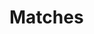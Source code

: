 # Matches

<script>

//   import  {setConfig} from "../core/config.js"
//   import {Editor} from "../view/editor.js";
//   var baseDir = lively.query(this, "lively-container").getDir()

//   debugger
//   setConfig({baseURL: baseDir + "/../"})
//   Editor.init()


  import { TrueDiff } from "../core/diff.js";
  import {languageFor} from "../core/languages.js"

  let editor1 = await (<lively-code-mirror style="display:inline-block; width: 400px; height: 200px; border: 1px solid gray"></lively-code-mirror>)
  let editor2 = await (<lively-code-mirror style="display:inline-block; width: 400px; height: 200px; border: 1px solid gray"></lively-code-mirror>)


  const language = languageFor("javascript")
  
  await language.ready()
  
  
  var vis = await (<sandblocks-tree-matches style="display: inline-block"></sandblocks-tree-matches>)

  // editor1.value =  `let a = 3 + 4`   
  editor1.value =  `class Test { 
  foo(i) { 
    if (i == 0) return "Foo!"
  } 
}`   
  editor2.value = `class Test { 
  foo(i) { 
    if (i == 0) return "Bar"
    else if (i == -1) return "Foo!"
  } 
}`

  editor1.value = `let a = 3`      
  editor2.value = `let a = 3;`      
  let operations = <ul style="display: inline-block; width:120px"></ul>

  editor1.editor.on("change", (() => update()).debounce(500));
  editor2.editor.on("change", (() => update()).debounce(500));


  function update() {
    var a = language.parse(editor1.value)
    let b = language.parse(editor2.value)
  
  
    const frozenA = a.internalClone()
    debugger
    const { root, diff } = new TrueDiff().applyEdits(a,b,true)
    
    vis.tree1 = frozenA;
    vis.tree2 = root;
    
    
    // lively.openInspector(root)
    operations.innerHTML = ""
    
   
    vis.edits = diff ?? []
    vis.update()
  }
  
  update()
  
  let pane = <div>
    {editor1}{editor2}
    <table>
      <tr><td>{operations}</td>
      <td>{vis}</td>
      </tr>
    </table>
  </div>
  
  
  pane
</script>